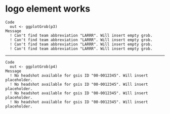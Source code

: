 # logo element works

    Code
      out <- ggplotGrob(p3)
    Message
      ! Can't find team abbreviation "LARRR". Will insert empty grob.
      ! Can't find team abbreviation "LARRR". Will insert empty grob.
      ! Can't find team abbreviation "LARRR". Will insert empty grob.
      ! Can't find team abbreviation "LARRR". Will insert empty grob.

---

    Code
      out <- ggplotGrob(p4)
    Message
      ! No headshot available for gsis ID "00-0012345". Will insert placeholder.
      ! No headshot available for gsis ID "00-0012345". Will insert placeholder.
      ! No headshot available for gsis ID "00-0012345". Will insert placeholder.
      ! No headshot available for gsis ID "00-0012345". Will insert placeholder.

